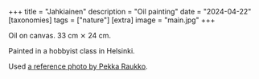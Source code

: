 +++
title = "Jahkiainen"
description = "Oil painting"
date = "2024-04-22"
[taxonomies]
tags = ["nature"]
[extra]
image = "main.jpg"
+++

Oil on canvas. 33 cm ⨯ 24 cm.

Painted in a hobbyist class in Helsinki.

Used [a reference photo by Pekka Raukko](https://laji.fi/taxon/MX.194882/images).